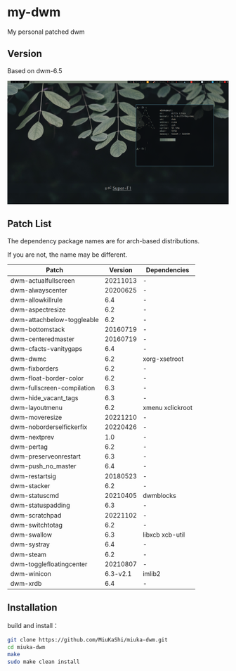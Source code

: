 # my-dwm

My personal patched dwm

## Version

Based on dwm-6.5

![screen](./picture/screen.png)

## Patch List

The dependency package names are for arch-based distributions.

If you are not, the name may be different.

| Patch                      | Version  | Dependencies     |
| -------------------------- | -------- | ---------------- |
| dwm-actualfullscreen       | 20211013 | -                |
| dwm-alwayscenter           | 20200625 | -                |
| dwm-allowkillrule          | 6.4      | -                |
| dwm-aspectresize           | 6.2      | -                |
| dwm-attachbelow-toggleable | 6.2      | -                |
| dwm-bottomstack            | 20160719 | -                |
| dwm-centeredmaster         | 20160719 | -                |
| dwm-cfacts-vanitygaps      | 6.4      | -                |
| dwm-dwmc                   | 6.2      | xorg-xsetroot    |
| dwm-fixborders             | 6.2      | -                |
| dwm-float-border-color     | 6.2      | -                |
| dwm-fullscreen-compilation | 6.3      | -                |
| dwm-hide_vacant_tags       | 6.3      | -                |
| dwm-layoutmenu             | 6.2      | xmenu xclickroot |
| dwm-moveresize             | 20221210 | -                |
| dwm-noborderselfickerfix   | 20220426 | -                |
| dwm-nextprev               | 1.0      | -                |
| dwm-pertag                 | 6.2      | -                |
| dwm-preserveonrestart      | 6.3      | -                |
| dwm-push_no_master         | 6.4      | -                |
| dwm-restartsig             | 20180523 | -                |
| dwm-stacker                | 6.2      | -                |
| dwm-statuscmd              | 20210405 | dwmblocks        |
| dwm-statuspadding          | 6.3      | -                |
| dwm-scratchpad             | 20221102 | -                |
| dwm-switchtotag            | 6.2      | -                |
| dwm-swallow                | 6.3      | libxcb xcb-util  |
| dwm-systray                | 6.4      | -                |
| dwm-steam                  | 6.2      | -                |
| dwm-togglefloatingcenter   | 20210807 | -                |
| dwm-winicon                | 6.3-v2.1 | imlib2           |
| dwm-xrdb                   | 6.4      | -                |

## Installation

build and install：

```sh
git clone https://github.com/MiuKaShi/miuka-dwm.git
cd miuka-dwm
make
sudo make clean install
```
